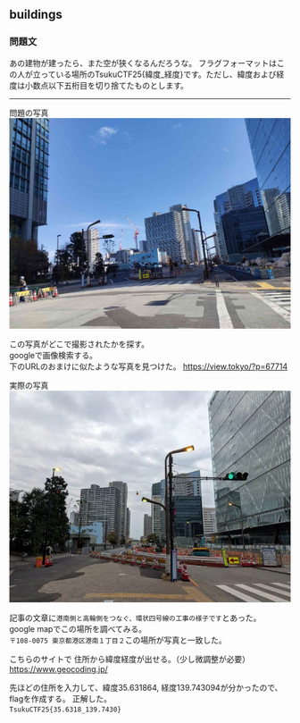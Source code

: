 ## buildings

### 問題文
あの建物が建ったら、また空が狭くなるんだろうな。
フラグフォーマットはこの人が立っている場所のTsukuCTF25{緯度_経度}です。ただし、緯度および経度は小数点以下五桁目を切り捨てたものとします。

---

問題の写真
![](./buildings.jpg)

この写真がどこで撮影されたかを探す。  
googleで画像検索する。  
下のURLのおまけに似たような写真を見つけた。
https://view.tokyo/?p=67714

実際の写真  
![](./image.png)


記事の文章に`港南側と高輪側をつなぐ、環状四号線の工事の様子です`とあった。  
google mapでこの場所を調べてみる。  
`〒108-0075 東京都港区港南１丁目２`この場所が写真と一致した。  

こちらのサイトで 住所から緯度経度が出せる。（少し微調整が必要）
https://www.geocoding.jp/

先ほどの住所を入力して、緯度35.631864, 経度139.743094が分かったので、flagを作成する。
正解した。  
`TsukuCTF25{35.6318_139.7430}`